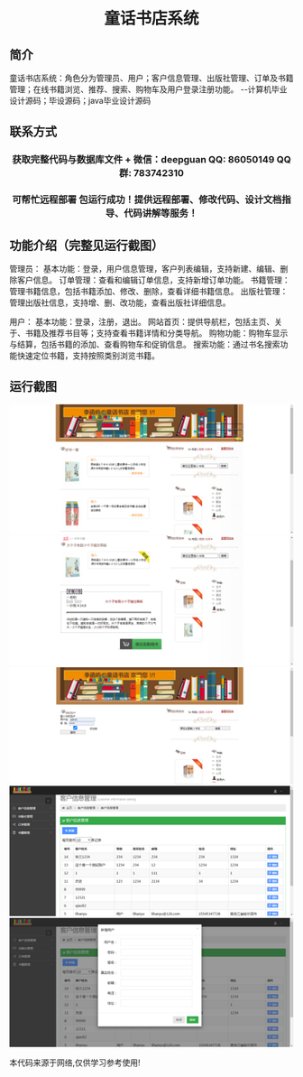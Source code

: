 <p><h1 align="center">童话书店系统</h1></p>

## 简介
童话书店系统：角色分为管理员、用户；客户信息管理、出版社管理、订单及书籍管理；在线书籍浏览、推荐、搜索、购物车及用户登录注册功能。    --计算机毕业设计源码；毕设源码；java毕业设计源码


## 联系方式
<p><h3 align="center">获取完整代码与数据库文件 + 微信：deepguan QQ: 86050149 QQ群: 783742310</h3></p>
<p><h3 align="center">可帮忙远程部署 包运行成功！提供远程部署、修改代码、设计文档指导、代码讲解等服务！</h3></p>

## 功能介绍（完整见运行截图）
管理员： 基本功能：登录，用户信息管理，客户列表编辑，支持新建、编辑、删除客户信息。 订单管理：查看和编辑订单信息，支持新增订单功能。 书籍管理：管理书籍信息，包括书籍添加、修改、删除，查看详细书籍信息。 出版社管理：管理出版社信息，支持增、删、改功能，查看出版社详细信息。 

用户： 基本功能：登录，注册，退出。 网站首页：提供导航栏，包括主页、关于、书籍及推荐书目等；支持查看书籍详情和分类导航。 购物功能：购物车显示与结算，包括书籍的添加、查看购物车和促销信息。 搜索功能：通过书名搜索功能快速定位书籍，支持按照类别浏览书籍。


## 运行截图
![](imgs/588112-20201122212520505-108644216.png)
![](imgs/588112-20201122212528397-1398004666.png)
![](imgs/588112-20201122212537913-163901387.png)
![](imgs/588112-20201122212548007-1606993826.png)
![](imgs/588112-20201122212556422-1639258317.png)

<p>本代码来源于网络,仅供学习参考使用!</p>
